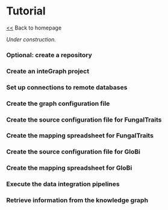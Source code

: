 # Tutorial

[<<](index.md) Back to homepage

*Under construction.*

### Optional: create a repository

### Create an **inteGraph** project

### Set up connections to remote databases

### Create the graph configuration file

### Create the source configuration file for FungalTraits

### Create the mapping spreadsheet for FungalTraits

### Create the source configuration file for GloBi

### Create the mapping spreadsheet for GloBi

### Execute the data integration pipelines

### Retrieve information from the knowledge graph
